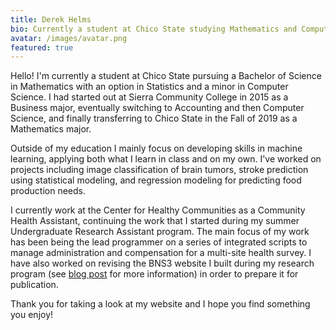 ```yaml
---
title: Derek Helms
bio: Currently a student at Chico State studying Mathematics and Computer Science, focused on developing skills in machine learning. Click here to learn more about me.
avatar: /images/avatar.png
featured: true
---
```


Hello! I'm currently a student at Chico State pursuing a Bachelor of Science in Mathematics with an option in Statistics and a minor in Computer Science. I had started out at Sierra Community College in 2015 as a Business major, eventually switching to Accounting and then Computer Science, and finally transferring to Chico State in the Fall of 2019 as a Mathematics major. 

Outside of my education I mainly focus on developing skills in machine learning, applying both what I learn in class and on my own. I've worked on projects including image classification of brain tumors, stroke prediction using statistical modeling, and regression modeling for predicting food production needs.

I currently work at the Center for Healthy Communities as a Community Health Assistant, continuing the work that I started during my summer Undergraduate Research Assistant program. The main focus of my work has been being the lead programmer on a series of integrated scripts to manage administration and compensation for a multi-site health survey. I have also worked on revising the BNS3 website I built during my research program (see [blog post](/p/bns3website/) for more information) in order to prepare it for publication.

Thank you for taking a look at my website and I hope you find something you enjoy!